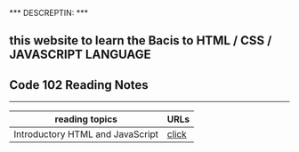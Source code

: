 *** DESCREPTIN: ***
## this website to learn the Bacis to HTML / CSS / JAVASCRIPT LANGUAGE 
## Code 102 Reading Notes
---------------------
 reading topics | URLs |
|---|---|
| Introductory HTML and JavaScript | [click](https://mariammohamme.github.io/Reading-note/class01) |
